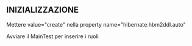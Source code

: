INIZIALIZZAZIONE
----------------------------------

Mettere value="create" nella property name="hibernate.hbm2ddl.auto"

Avviare il MainTest per inserire i ruoli